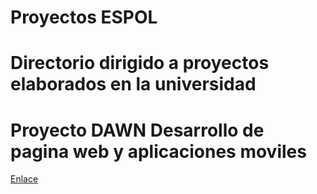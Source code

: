 # Proyectos ESPOL
# Directorio dirigido a proyectos elaborados en la universidad
# Proyecto DAWN Desarrollo de pagina web y aplicaciones moviles
[Enlace](https://github.com/lalitard/Proyectos.git)
